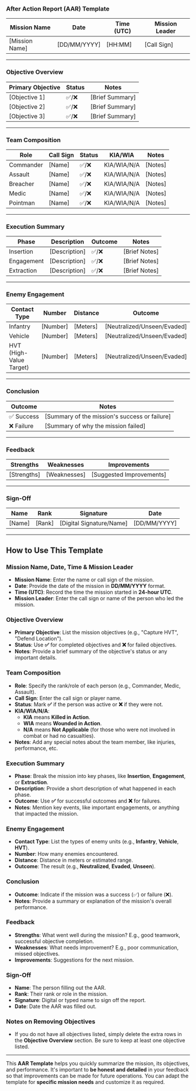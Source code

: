 ### After Action Report (AAR) Template

| Mission Name    | Date          | Time (UTC)   | Mission Leader |
|---------------|--------------|-------------|---------------|
| [Mission Name] | [DD/MM/YYYY] | [HH:MM]     | [Call Sign]   |

---

### Objective Overview
| Primary Objective | Status   | Notes                         |
|-----------------|----------|------------------------------|
| [Objective 1]    | ✅/❌    | [Brief Summary]              |
| [Objective 2]    | ✅/❌    | [Brief Summary]              |
| [Objective 3]    | ✅/❌    | [Brief Summary]              |

---

### Team Composition
| Role        | Call Sign        | Status   | KIA/WIA       | Notes        |
|------------|----------------|----------|-------------|-------------|
| Commander  | [Name]        | ✅/❌    | KIA/WIA/N/A | [Notes]     |
| Assault    | [Name]        | ✅/❌    | KIA/WIA/N/A | [Notes]     |
| Breacher   | [Name]        | ✅/❌    | KIA/WIA/N/A | [Notes]     |
| Medic      | [Name]        | ✅/❌    | KIA/WIA/N/A | [Notes]     |
| Pointman   | [Name]        | ✅/❌    | KIA/WIA/N/A | [Notes]     |

---

### Execution Summary
| Phase        | Description                 | Outcome    | Notes             |
|-------------|-----------------------------|----------|------------------|
| Insertion   | [Description]               | ✅/❌    | [Brief Notes]    |
| Engagement  | [Description]               | ✅/❌    | [Brief Notes]    |
| Extraction  | [Description]               | ✅/❌    | [Brief Notes]    |

---

### Enemy Engagement
| Contact Type       | Number | Distance    | Outcome        |
|------------------|-------|----------|-------------|
| Infantry         | [Number] | [Meters] | [Neutralized/Unseen/Evaded] |
| Vehicle         | [Number] | [Meters] | [Neutralized/Unseen/Evaded] |
| HVT (High-Value Target) | [Number] | [Meters] | [Neutralized/Unseen/Evaded] |

---

### Conclusion
| Outcome    | Notes                |
|----------|---------------------|
| ✅ Success | [Summary of the mission's success or failure] |
| ❌ Failure | [Summary of why the mission failed]          |

---

### Feedback
| Strengths      | Weaknesses       | Improvements    |
|---------------|-----------------|----------------|
| [Strengths]   | [Weaknesses]    | [Suggested Improvements] |

---

### Sign-Off
| Name          | Rank      | Signature        | Date           |
|--------------|----------|----------------|--------------|
| [Name]       | [Rank]   | [Digital Signature/Name] | [DD/MM/YYYY] |

---

## How to Use This Template

### Mission Name, Date, Time & Mission Leader
- **Mission Name**: Enter the name or call sign of the mission.
- **Date**: Provide the date of the mission in **DD/MM/YYYY** format.
- **Time (UTC)**: Record the time the mission started in **24-hour UTC**.
- **Mission Leader**: Enter the call sign or name of the person who led the mission.

### Objective Overview
- **Primary Objective**: List the mission objectives (e.g., "Capture HVT", "Defend Location").
- **Status**: Use **✅** for completed objectives and **❌** for failed objectives.
- **Notes**: Provide a brief summary of the objective's status or any important details.

### Team Composition
- **Role**: Specify the rank/role of each person (e.g., Commander, Medic, Assault).
- **Call Sign**: Enter the call sign or player name.
- **Status**: Mark **✅** if the person was active or **❌** if they were not.
- **KIA/WIA/N/A**: 
  - **KIA** means **Killed in Action**.
  - **WIA** means **Wounded in Action**.
  - **N/A** means **Not Applicable** (for those who were not involved in combat or had no casualties).
- **Notes**: Add any special notes about the team member, like injuries, performance, etc.

### Execution Summary
- **Phase**: Break the mission into key phases, like **Insertion**, **Engagement**, or **Extraction**.
- **Description**: Provide a short description of what happened in each phase.
- **Outcome**: Use **✅** for successful outcomes and **❌** for failures.
- **Notes**: Mention key events, like important engagements, or anything that impacted the mission.

### Enemy Engagement
- **Contact Type**: List the types of enemy units (e.g., **Infantry**, **Vehicle**, **HVT**).
- **Number**: How many enemies encountered.
- **Distance**: Distance in meters or estimated range.
- **Outcome**: The result (e.g., **Neutralized**, **Evaded**, **Unseen**).

### Conclusion
- **Outcome**: Indicate if the mission was a success (✅) or failure (❌).
- **Notes**: Provide a summary or explanation of the mission's overall performance.

### Feedback
- **Strengths**: What went well during the mission? E.g., good teamwork, successful objective completion.
- **Weaknesses**: What needs improvement? E.g., poor communication, missed objectives.
- **Improvements**: Suggestions for the next mission.

### Sign-Off
- **Name**: The person filling out the AAR.
- **Rank**: Their rank or role in the mission.
- **Signature**: Digital or typed name to sign off the report.
- **Date**: Date the AAR was filled out.

### Notes on Removing Objectives
- If you do not have all objectives listed, simply delete the extra rows in the **Objective Overview** section. Be sure to keep at least one objective listed.

---

This **AAR Template** helps you quickly summarize the mission, its objectives, and performance. It's important to **be honest and detailed** in your feedback so that improvements can be made for future operations. You can adapt the template for **specific mission needs** and customize it as required.
